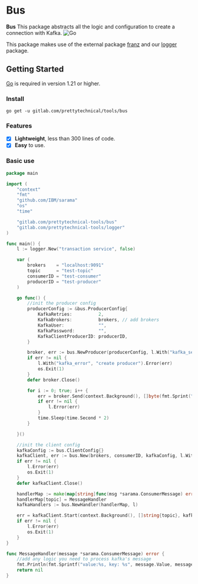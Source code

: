 # Bus

**Bus** This package abstracts all the logic and configuration to create a connection with Kafka.
![Go](https://img.shields.io/badge/Golang-1.21-blue.svg?logo=go&longCache=true&style=flat)

This package makes use of the external package [franz](github.com/twmb/franz-go) and our [logger](gitlab.com/prettytechnical/tools/logger) package.


## Getting Started

[Go](https://golang.org/) is required in version 1.21 or higher.

### Install

`go get -u gitlab.com/prettytechnical/tools/bus`

### Features

* [x] **Lightweight**, less than 300 lines of code.
* [x] **Easy** to use.

### Basic use

```go
package main

import (
	"context"
	"fmt"
	"github.com/IBM/sarama"
	"os"
	"time"

	"gitlab.com/prettytechnical-tools/bus"
	"gitlab.com/prettytechnical-tools/logger"
)

func main() {
	l := logger.New("transaction service", false)

	var (
		brokers    = "localhost:9091"
		topic      = "test-topic"
		consumerID = "test-consumer"
		producerID = "test-producer"
	)

	go func() {
		//init the producer config
		producerConfig := &bus.ProducerConfig{
			KafkaRetries:          2,
			KafkaBrokers:          brokers, // add brokers
			KafkaUser:             "",
			KafkaPassword:         "",
			KafkaClientProducerID: producerID,
		}

		broker, err := bus.NewProducer(producerConfig, l.With("kafka_service", "producer")) // create the producer
		if err != nil {
			l.With("kafka_error", "create producer").Error(err)
			os.Exit(1)
		}
		defer broker.Close()

		for i := 0; true; i++ {
			err = broker.Send(context.Background(), []byte(fmt.Sprint("test-message-", i)), topic, "key", 0) //send message
			if err != nil {
				l.Error(err)
			}
			time.Sleep(time.Second * 2)
		}

	}()

	//init the client config
	kafkaConfig := bus.ClientConfig{}
	kafkaClient, err := bus.New(brokers, consumerID, kafkaConfig, l.With("scope", "kafka-client")) // create the client
	if err != nil {
		l.Error(err)
		os.Exit(1)
	}
	defer kafkaClient.Close()

	handlerMap := make(map[string]func(msg *sarama.ConsumerMessage) error)
	handlerMap[topic] = MessageHandler
	kafkaHandlers := bus.NewHandler(handlerMap, l)

	err = kafkaClient.Start(context.Background(), []string{topic}, kafkaHandlers) //start to consume message
	if err != nil {
		l.Error(err)
		os.Exit(1)
	}
}

func MessageHandler(message *sarama.ConsumerMessage) error {
	//add any logic you need to process kafka's message
	fmt.Println(fmt.Sprintf("value:%s, key: %s", message.Value, message.Key))
	return nil
}

```